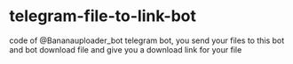 # telegram-file-to-link-bot
code of @Bananauploader_bot telegram bot, you send your files to this bot and bot download file and give you a download link for your file
